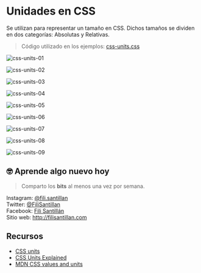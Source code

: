 # Unidades en CSS

Se utilizan para representar un tamaño en CSS. Dichos tamaños se dividen en dos categorías: Absolutas y Relativas.

> Código utilizado en los ejemplos: [css-units.css](./css-units.css)

![css-units-01](./css-units-01.png)

![css-units-02](./css-units-02.png)

![css-units-03](./css-units-03.png)

![css-units-04](./css-units-04.png)

![css-units-05](./css-units-05.png)

![css-units-06](./css-units-06.png)

![css-units-07](./css-units-07.png)

![css-units-08](./css-units-08.png)

![css-units-09](./css-units-09.png)

## 🤓 Aprende algo nuevo hoy

> Comparto los **bits** al menos una vez por semana.

Instagram: [@fili.santillan](https://www.instagram.com/fili.santillan/)  
Twitter: [@FiliSantillan](https://twitter.com/FiliSantillan)  
Facebook: [Fili Santillán](https://www.facebook.com/FiliSantillan96/)  
Sitio web: http://filisantillan.com

## Recursos

- [CSS units](https://gist.github.com/basham/2175a16ab7c60ce8e001)
- [CSS Units Explained](https://www.digitalocean.com/community/tutorials/css-css-units-explained)
- [MDN CSS values and units](https://developer.mozilla.org/en-US/docs/Learn/CSS/Building_blocks/Values_and_units)
